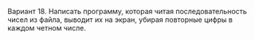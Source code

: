 Вариант 18.
Написать программу, которая читая последовательность чисел из файла, выводит их на экран, убирая повторные цифры в каждом четном числе.
